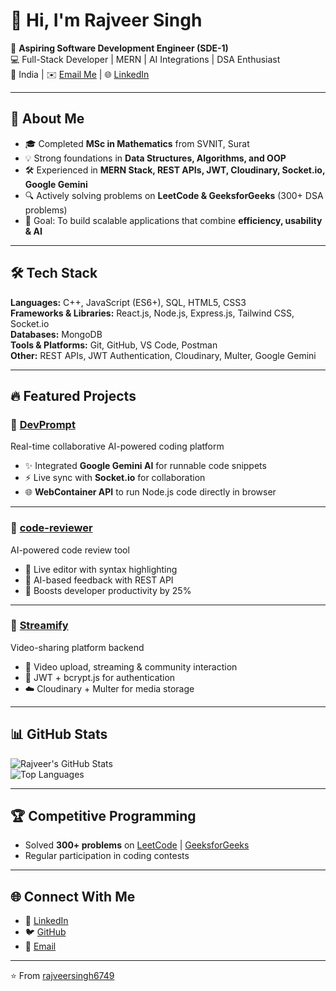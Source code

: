 # 👋 Hi, I'm Rajveer Singh

🌟 **Aspiring Software Development Engineer (SDE-1)**  
💻 Full-Stack Developer | MERN | AI Integrations | DSA Enthusiast  
📍 India | ✉️ [Email Me](mailto:777rajveersingh@gmail.com) | 🌐 [LinkedIn](https://www.linkedin.com/in/rajveersingh26/)  

---

## 🚀 About Me
- 🎓 Completed **MSc in Mathematics** from SVNIT, Surat  
- 💡 Strong foundations in **Data Structures, Algorithms, and OOP**  
- 🛠️ Experienced in **MERN Stack, REST APIs, JWT, Cloudinary, Socket.io, Google Gemini**  
- 🔍 Actively solving problems on **LeetCode & GeeksforGeeks** (300+ DSA problems)  
- 🎯 Goal: To build scalable applications that combine **efficiency, usability & AI**  

---

## 🛠️ Tech Stack
**Languages:** C++, JavaScript (ES6+), SQL, HTML5, CSS3  
**Frameworks & Libraries:** React.js, Node.js, Express.js, Tailwind CSS, Socket.io  
**Databases:** MongoDB  
**Tools & Platforms:** Git, GitHub, VS Code, Postman  
**Other:** REST APIs, JWT Authentication, Cloudinary, Multer, Google Gemini  

---

## 🔥 Featured Projects

### 📌 [DevPrompt](https://github.com/rajveersingh6749/AI-Agent-MERN-Project)
Real-time collaborative AI-powered coding platform  
- ✨ Integrated **Google Gemini AI** for runnable code snippets  
- ⚡ Live sync with **Socket.io** for collaboration  
- 🌐 **WebContainer API** to run Node.js code directly in browser  

---

### 📌 [code-reviewer](https://github.com/rajveersingh6749/code-reviewer)
AI-powered code review tool  
- 📝 Live editor with syntax highlighting  
- 🤖 AI-based feedback with REST API  
- 🚀 Boosts developer productivity by 25%  

---

### 📌 [Streamify](https://github.com/rajveersingh6749/Streamify)
Video-sharing platform backend  
- 🎥 Video upload, streaming & community interaction  
- 🔐 JWT + bcrypt.js for authentication  
- ☁️ Cloudinary + Multer for media storage  

---

## 📊 GitHub Stats
![Rajveer's GitHub Stats](https://github-readme-stats.vercel.app/api?username=rajveersingh6749&show_icons=true&theme=tokyonight)  
![Top Languages](https://github-readme-stats.vercel.app/api/top-langs/?username=rajveersingh6749&layout=compact&theme=tokyonight)  

---

## 🏆 Competitive Programming
- Solved **300+ problems** on [LeetCode](https://leetcode.com/u/I20MA056/) | [GeeksforGeeks](https://www.geeksforgeeks.org/user/777rajveersingh/)  
- Regular participation in coding contests  

---

## 🌐 Connect With Me
- 💼 [LinkedIn](https://www.linkedin.com/in/rajveersingh26/)  
- 🐦 [GitHub](https://github.com/rajveersingh6749)  
- 📧 [Email](mailto:777rajveersingh@gmail.com)  

---

⭐️ From [rajveersingh6749](https://github.com/rajveersingh6749)
